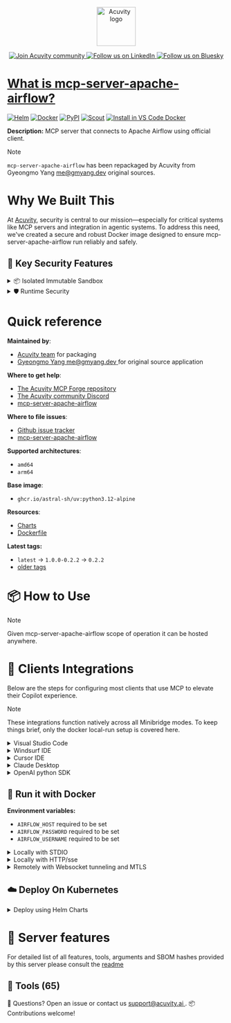 <p align="center">
  <a href="https://acuvity.ai">
    <picture>
      <img src="https://mma.prnewswire.com/media/2544052/Acuvity__Logo.jpg" height="90" alt="Acuvity logo"/>
    </picture>
  </a>
</p>
<p align="center">
  <a href="https://discord.gg/BkU7fBkrNk">
    <img src="https://img.shields.io/badge/Acuvity-Join-7289DA?logo=discord&logoColor=fff" alt="Join Acuvity community" />
  </a>
<a href="https://www.linkedin.com/company/acuvity/">
    <img src="https://img.shields.io/badge/LinkedIn-Follow-7289DA" alt="Follow us on LinkedIn" />
  </a>
<a href="https://bsky.app/profile/acuvity.bsky.social">
    <img src="https://img.shields.io/badge/Bluesky-Follow-7289DA"?logo=bluesky&logoColor=fff" alt="Follow us on Bluesky" />
</p>


# What is mcp-server-apache-airflow?

[![Helm](https://img.shields.io/badge/1.0.0-3775A9?logo=helm&label=Charts&logoColor=fff)](https://hub.docker.com/r/acuvity/mcp-server-apache-airflow/tags/)
[![Docker](https://img.shields.io/docker/image-size/acuvity/mcp-server-apache-airflow/0.2.2?logo=docker&logoColor=fff&label=0.2.2)](https://hub.docker.com/r/acuvity/mcp-server-apache-airflow)
[![PyPI](https://img.shields.io/badge/0.2.2-3775A9?logo=pypi&logoColor=fff&label=mcp-server-apache-airflow)](https://github.com/yangkyeongmo/mcp-server-apache-airflow)
[![Scout](https://img.shields.io/badge/Active-3775A9?logo=docker&logoColor=fff&label=Scout)](https://hub.docker.com/r/acuvity/mcp-server-fetch/)
[![Install in VS Code Docker](https://img.shields.io/badge/VS_Code-One_click_install-0078d7?logo=githubcopilot)](https://insiders.vscode.dev/redirect/mcp/install?name=mcp-server-apache-airflow&config=%7B%22args%22%3A%5B%22run%22%2C%22-i%22%2C%22--rm%22%2C%22--read-only%22%2C%22-e%22%2C%22AIRFLOW_HOST%22%2C%22-e%22%2C%22AIRFLOW_PASSWORD%22%2C%22-e%22%2C%22AIRFLOW_USERNAME%22%2C%22docker.io%2Facuvity%2Fmcp-server-apache-airflow%3A0.2.2%22%5D%2C%22command%22%3A%22docker%22%7D)

**Description:** MCP server that connects to Apache Airflow using official client.

> [!NOTE]
> `mcp-server-apache-airflow` has been repackaged by Acuvity from Gyeongmo Yang <me@gmyang.dev> original sources.

# Why We Built This

At [Acuvity](https://acuvity.ai), security is central to our mission—especially for critical systems like MCP servers and integration in agentic systems.
To address this need, we've created a secure and robust Docker image designed to ensure mcp-server-apache-airflow run reliably and safely.

## 🔐 Key Security Features

<details>
<summary>📦 Isolated Immutable Sandbox </summary>

- **Isolated Execution**: All tools run within secure, containerized sandboxes to enforce process isolation and prevent lateral movement.
- **Non-root by Default**: Enforces least-privilege principles, minimizing the impact of potential security breaches.
- **Read-only Filesystem**: Ensures runtime immutability, preventing unauthorized modification.
- **Version Pinning**: Guarantees consistency and reproducibility across deployments by locking tool and dependency versions.
- **CVE Scanning**: Continuously scans images for known vulnerabilities using [Docker Scout](https://docs.docker.com/scout/) to support proactive mitigation.
- **SBOM & Provenance**: Delivers full supply chain transparency by embedding metadata and traceable build information."
</details>

<details>
<summary>🛡️ Runtime Security</summary>

**Minibridge Integration**: [Minibridge](https://github.com/acuvity/minibridge) establishes secure Agent-to-MCP connectivity, supports Rego/HTTP-based policy enforcement 🕵️, and simplifies orchestration.

Minibridge includes built-in guardrails that protect MCP server integrity and detect suspicious behaviors in real-time.:

- **Integrity Checks**: Ensures authenticity with runtime component hashing.
- **Threat Detection & Prevention with built-in Rego Policy**:
  - Covert‐instruction screening: Blocks any tool description or call arguments that match a wide list of "hidden prompt" phrases (e.g., "do not tell", "ignore previous instructions", Unicode steganography).
  - Schema-key misuse guard: Rejects tools or call arguments that expose internal-reasoning fields such as note, debug, context, etc., preventing jailbreaks that try to surface private metadata.
  - Sensitive-resource exposure check: Denies tools whose descriptions - or call arguments - reference paths, files, or patterns typically associated with secrets (e.g., .env, /etc/passwd, SSH keys).
  - Tool-shadowing detector: Flags wording like "instead of using" that might instruct an assistant to replace or override an existing tool with a different behavior.
  - Cross-tool ex-filtration filter: Scans responses and tool descriptions for instructions to invoke external tools not belonging to this server.
  - Credential / secret redaction mutator: Automatically replaces recognised tokens formats with `[REDACTED]` in outbound content.

These controls ensure robust runtime integrity, prevent unauthorized behavior, and provide a foundation for secure-by-design system operations.
</details>


# Quick reference

**Maintained by**:
  - [Acuvity team](mailto:support@acuvity.ai) for packaging
  - [ Gyeongmo Yang <me@gmyang.dev> ](https://github.com/yangkyeongmo/mcp-server-apache-airflow) for original source application

**Where to get help**:
  - [The Acuvity MCP Forge repository](https://github.com/acuvity/mcp-servers-registry)
  - [The Acuvity community Discord](https://discord.gg/BkU7fBkrNk)
  - [ mcp-server-apache-airflow ](https://github.com/yangkyeongmo/mcp-server-apache-airflow)

**Where to file issues**:
  - [Github issue tracker](https://github.com/acuvity/mcp-servers-registry/issues)
  - [ mcp-server-apache-airflow ](https://github.com/yangkyeongmo/mcp-server-apache-airflow)

**Supported architectures**:
  - `amd64`
  - `arm64`

**Base image**:
  - `ghcr.io/astral-sh/uv:python3.12-alpine`

**Resources**:
  - [Charts](https://github.com/acuvity/mcp-servers-registry/tree/main/mcp-server-apache-airflow/charts/mcp-server-apache-airflow)
  - [Dockerfile](https://github.com/acuvity/mcp-servers-registry/tree/main/mcp-server-apache-airflow/docker/Dockerfile)

**Latest tags:**
  - `latest` -> `1.0.0-0.2.2` -> `0.2.2`
  - [older tags](https://hub.docker.com/r/acuvity/mcp-server-apache-airflow/tags)

# 📦 How to Use


> [!NOTE]
> Given mcp-server-apache-airflow scope of operation it can be hosted anywhere.

# 🧰 Clients Integrations

Below are the steps for configuring most clients that use MCP to elevate their Copilot experience.

> [!NOTE]
> These integrations function natively across all Minibridge modes.
> To keep things brief, only the docker local-run setup is covered here.

<details>
<summary>Visual Studio Code</summary>

To get started immediately, you can use the "one-click" link below:

[![Install in VS Code Docker](https://img.shields.io/badge/VS_Code-One_click_install-0078d7?logo=githubcopilot)](https://insiders.vscode.dev/redirect/mcp/install?name=mcp-server-apache-airflow&config=%7B%22args%22%3A%5B%22run%22%2C%22-i%22%2C%22--rm%22%2C%22--read-only%22%2C%22-e%22%2C%22AIRFLOW_HOST%22%2C%22-e%22%2C%22AIRFLOW_PASSWORD%22%2C%22-e%22%2C%22AIRFLOW_USERNAME%22%2C%22docker.io%2Facuvity%2Fmcp-server-apache-airflow%3A0.2.2%22%5D%2C%22command%22%3A%22docker%22%7D)

## Global scope

Press `ctrl + shift + p` and type `Preferences: Open User Settings JSON` to add the following section:

```json
{
  "mcp": {
    "servers": {
      "acuvity-mcp-server-apache-airflow": {
        "env": {
          "AIRFLOW_HOST": "TO_BE_SET",
          "AIRFLOW_PASSWORD": "TO_BE_SET",
          "AIRFLOW_USERNAME": "TO_BE_SET"
        },
        "command": "docker",
        "args": [
          "run",
          "-i",
          "--rm",
          "--read-only",
          "-e",
          "AIRFLOW_HOST",
          "-e",
          "AIRFLOW_PASSWORD",
          "-e",
          "AIRFLOW_USERNAME",
          "docker.io/acuvity/mcp-server-apache-airflow:0.2.2"
        ]
      }
    }
  }
}
```

## Workspace scope

In your workspace create a file called `.vscode/mcp.json` and add the following section:

```json
{
  "servers": {
    "acuvity-mcp-server-apache-airflow": {
      "env": {
        "AIRFLOW_HOST": "TO_BE_SET",
        "AIRFLOW_PASSWORD": "TO_BE_SET",
        "AIRFLOW_USERNAME": "TO_BE_SET"
      },
      "command": "docker",
      "args": [
        "run",
        "-i",
        "--rm",
        "--read-only",
        "-e",
        "AIRFLOW_HOST",
        "-e",
        "AIRFLOW_PASSWORD",
        "-e",
        "AIRFLOW_USERNAME",
        "docker.io/acuvity/mcp-server-apache-airflow:0.2.2"
      ]
    }
  }
}
```

> To pass secrets you should use the `promptString` input type described in the [Visual Studio Code documentation](https://code.visualstudio.com/docs/copilot/chat/mcp-servers).

</details>

<details>
<summary>Windsurf IDE</summary>

In `~/.codeium/windsurf/mcp_config.json` add the following section:

```json
{
  "mcpServers": {
    "acuvity-mcp-server-apache-airflow": {
      "env": {
        "AIRFLOW_HOST": "TO_BE_SET",
        "AIRFLOW_PASSWORD": "TO_BE_SET",
        "AIRFLOW_USERNAME": "TO_BE_SET"
      },
      "command": "docker",
      "args": [
        "run",
        "-i",
        "--rm",
        "--read-only",
        "-e",
        "AIRFLOW_HOST",
        "-e",
        "AIRFLOW_PASSWORD",
        "-e",
        "AIRFLOW_USERNAME",
        "docker.io/acuvity/mcp-server-apache-airflow:0.2.2"
      ]
    }
  }
}
```

See [Windsurf documentation](https://docs.windsurf.com/windsurf/mcp) for more info.

</details>

<details>
<summary>Cursor IDE</summary>

Add the following JSON block to your mcp configuration file:
- `~/.cursor/mcp.json` for global scope
- `.cursor/mcp.json` for project scope

```json
{
  "mcpServers": {
    "acuvity-mcp-server-apache-airflow": {
      "env": {
        "AIRFLOW_HOST": "TO_BE_SET",
        "AIRFLOW_PASSWORD": "TO_BE_SET",
        "AIRFLOW_USERNAME": "TO_BE_SET"
      },
      "command": "docker",
      "args": [
        "run",
        "-i",
        "--rm",
        "--read-only",
        "-e",
        "AIRFLOW_HOST",
        "-e",
        "AIRFLOW_PASSWORD",
        "-e",
        "AIRFLOW_USERNAME",
        "docker.io/acuvity/mcp-server-apache-airflow:0.2.2"
      ]
    }
  }
}
```

See [cursor documentation](https://docs.cursor.com/context/model-context-protocol) for more information.

</details>
<details>

<summary>Claude Desktop</summary>

In the `claude_desktop_config.json` configuration file add the following section:

```json
{
  "mcpServers": {
    "acuvity-mcp-server-apache-airflow": {
      "env": {
        "AIRFLOW_HOST": "TO_BE_SET",
        "AIRFLOW_PASSWORD": "TO_BE_SET",
        "AIRFLOW_USERNAME": "TO_BE_SET"
      },
      "command": "docker",
      "args": [
        "run",
        "-i",
        "--rm",
        "--read-only",
        "-e",
        "AIRFLOW_HOST",
        "-e",
        "AIRFLOW_PASSWORD",
        "-e",
        "AIRFLOW_USERNAME",
        "docker.io/acuvity/mcp-server-apache-airflow:0.2.2"
      ]
    }
  }
}
```

See [Anthropic documentation](https://docs.anthropic.com/en/docs/agents-and-tools/mcp) for more information.
</details>

<details>
<summary>OpenAI python SDK</summary>

## Running locally

```python
async with MCPServerStdio(
    params={
        "env": {"AIRFLOW_HOST":"TO_BE_SET","AIRFLOW_PASSWORD":"TO_BE_SET","AIRFLOW_USERNAME":"TO_BE_SET"},
        "command": "docker",
        "args": ["run","-i","--rm","--read-only","-e","AIRFLOW_HOST","-e","AIRFLOW_PASSWORD","-e","AIRFLOW_USERNAME","docker.io/acuvity/mcp-server-apache-airflow:0.2.2"]
    }
) as server:
    tools = await server.list_tools()
```

## Running remotely

```python
async with MCPServerSse(
    params={
        "url": "http://<ip>:<port>/sse",
    }
) as server:
    tools = await server.list_tools()
```

See [OpenAI Agents SDK docs](https://openai.github.io/openai-agents-python/mcp/) for more info.

</details>

## 🐳 Run it with Docker
**Environment variables:**
  - `AIRFLOW_HOST` required to be set
  - `AIRFLOW_PASSWORD` required to be set
  - `AIRFLOW_USERNAME` required to be set


<details>
<summary>Locally with STDIO</summary>

In your client configuration set:

- command: `docker`
- arguments: `run -i --rm --read-only -e AIRFLOW_HOST -e AIRFLOW_PASSWORD -e AIRFLOW_USERNAME docker.io/acuvity/mcp-server-apache-airflow:0.2.2`

</details>

<details>
<summary>Locally with HTTP/sse</summary>

Simply run as:

```console
docker run -i --rm --read-only -e AIRFLOW_HOST -e AIRFLOW_PASSWORD -e AIRFLOW_USERNAME docker.io/acuvity/mcp-server-apache-airflow:0.2.2
```

Add `-p <localport>:8000` to expose the port.

Then on your application/client, you can configure to use something like:

```json
{
  "mcpServers": {
    "acuvity-mcp-server-apache-airflow": {
      "url": "http://localhost:<localport>/sse",
    }
  }
}
```

You might have to use different ports for different tools.

</details>

<details>
<summary>Remotely with Websocket tunneling and MTLS </summary>

> This section assume you are familiar with TLS and certificates and will require:
> - a server certificate with proper DNS/IP field matching your tool deployment.
> - a client-ca used to sign client certificates

1. Start the server in `backend` mode
 - add an environment variable like `-e MINIBRIDGE_MODE=backend`
 - add the TLS certificates (recommended) through a volume let's say `/certs` ex (`-v $PWD/certs:/certs`)
 - instruct minibridge to use those certs with
   - `-e MINIBRIDGE_TLS_SERVER_CERT=/certs/server-cert.pem`
   - `-e MINIBRIDGE_TLS_SERVER_KEY=/certs/server-key.pem`
   - `-e MINIBRIDGE_TLS_SERVER_KEY_PASS=optional`
   - `-e MINIBRIDGE_TLS_SERVER_CLIENT_CA=/certs/client-ca.pem`

2. Start `minibridge` locally in frontend mode:
  - Get [minibridge](https://github.com/acuvity/minibridge) binary for your OS.

In your client configuration, Minibridge works like any other STDIO command.

Example for Claude Desktop:

```json
{
  "mcpServers": {
    "acuvity-mcp-server-apache-airflow": {
      "command": "minibridge",
      "args": ["frontend", "--backend", "wss://<remote-url>:8000/ws", "--tls-client-backend-ca", "/path/to/ca/that/signed/the/server-cert.pem/ca.pem", "--tls-client-cert", "/path/to/client-cert.pem", "--tls-client-key", "/path/to/client-key.pem"]
    }
  }
}
```

That's it.

Of course there are plenty of other options that minibridge can provide.

Don't be shy to ask question either.

</details>

## ☁️ Deploy On Kubernetes

<details>
<summary>Deploy using Helm Charts</summary>

### Chart settings requirements

This chart requires some mandatory information to be installed.

**Mandatory Secrets**:
  - `AIRFLOW_PASSWORD` secret to be set as secrets.AIRFLOW_PASSWORD either by `.value` or from existing with `.valueFrom`
  - `AIRFLOW_USERNAME` secret to be set as secrets.AIRFLOW_USERNAME either by `.value` or from existing with `.valueFrom`

**Mandatory Environment variables**:
  - `AIRFLOW_HOST` environment variable to be set by env.AIRFLOW_HOST

### How to install

You can inspect the chart:

```console
helm show chart oci://docker.io/acuvity/mcp-server-apache-airflow --version 1.0.0-
````

You can inspect the values that you can configure:

```console
helm show values oci://docker.io/acuvity/mcp-server-apache-airflow --version 1.0.0
````

Install with helm

```console
helm install mcp-server-apache-airflow oci://docker.io/acuvity/mcp-server-apache-airflow --version 1.0.0
```

From there your MCP server mcp-server-apache-airflow will be reachable by default through `http/sse` from inside the cluster using the Kubernetes Service `mcp-server-apache-airflow` on port `8000` by default. You can change that by looking at the `service` section of the `values.yaml` file.

### How to Monitor

The deployment will create a Kubernetes service with a `healthPort`, that is used for liveness probes and readiness probes. This health port can also be used by the monitoring stack of your choice and exposes metrics under the `/metrics` path.

See full charts [Readme](https://github.com/acuvity/mcp-servers-registry/tree/main/mcp-server-apache-airflow/charts/mcp-server-apache-airflow/README.md) for more details about settings.

</details>



# 🧠 Server features

For detailed list of all features, tools, arguments and SBOM hashes provided by this server please consult the [readme](https://github.com/acuvity/mcp-servers-registry/tree/main/mcp-server-apache-airflow)

## 🧰 Tools (65)


💬 Questions? Open an issue or contact us [ support@acuvity.ai ](mailto:support@acuvity.ai).
📦 Contributions welcome!
